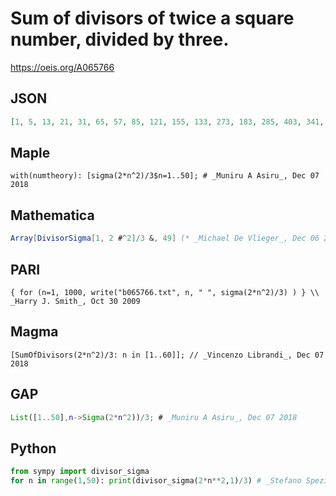 # Sum of divisors of twice a square number, divided by three\.
https://oeis.org/A065766
## JSON
```JSON
[1, 5, 13, 21, 31, 65, 57, 85, 121, 155, 133, 273, 183, 285, 403, 341, 307, 605, 381, 651, 741, 665, 553, 1105, 781, 915, 1093, 1197, 871, 2015, 993, 1365, 1729, 1535, 1767, 2541, 1407, 1905, 2379, 2635, 1723, 3705, 1893, 2793, 3751, 2765, 2257, 4433, 2801]
```
## Maple
```Maple
with(numtheory): [sigma(2*n^2)/3$n=1..50]; # _Muniru A Asiru_, Dec 07 2018
```
## Mathematica
```Mathematica
Array[DivisorSigma[1, 2 #^2]/3 &, 49] (* _Michael De Vlieger_, Dec 06 2018 *)
```
## PARI
```PARI
{ for (n=1, 1000, write("b065766.txt", n, " ", sigma(2*n^2)/3) ) } \\ _Harry J. Smith_, Oct 30 2009
```
## Magma
```Magma
[SumOfDivisors(2*n^2)/3: n in [1..60]]; // _Vincenzo Librandi_, Dec 07 2018
```
## GAP
```GAP
List([1..50],n->Sigma(2*n^2))/3; # _Muniru A Asiru_, Dec 07 2018
```
## Python
```Python
from sympy import divisor_sigma
for n in range(1,50): print(divisor_sigma(2*n**2,1)/3) # _Stefano Spezia_, Dec 07 2018
```
